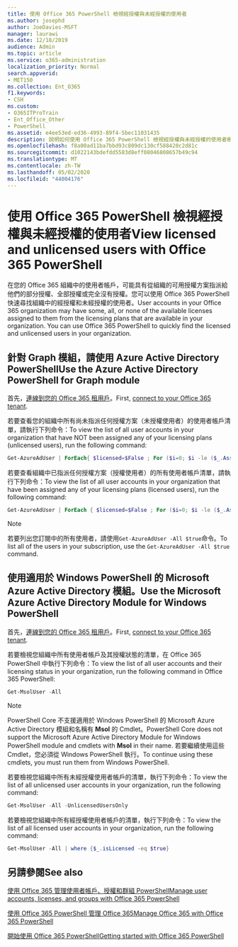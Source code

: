 ```yaml
---
title: 使用 Office 365 PowerShell 檢視經授權與未經授權的使用者
ms.author: josephd
author: JoeDavies-MSFT
manager: laurawi
ms.date: 12/18/2019
audience: Admin
ms.topic: article
ms.service: o365-administration
localization_priority: Normal
search.appverid:
- MET150
ms.collection: Ent_O365
f1.keywords:
- CSH
ms.custom:
- O365ITProTrain
- Ent_Office_Other
- PowerShell
ms.assetid: e4ee53ed-ed36-4993-89f4-5bec11031435
description: 說明如何使用 Office 365 PowerShell 檢視經授權與未經授權的使用者帳戶。
ms.openlocfilehash: f8a00ad11ba7bbd93c809dc130cf588420c2d81c
ms.sourcegitcommit: d1022143bdefdd5583d8eff08046808657b49c94
ms.translationtype: MT
ms.contentlocale: zh-TW
ms.lasthandoff: 05/02/2020
ms.locfileid: "44004176"
---
```

# <a name="view-licensed-and-unlicensed-users-with-office-365-powershell"></a><span data-ttu-id="2047a-103">使用 Office 365 PowerShell 檢視經授權與未經授權的使用者</span><span class="sxs-lookup"><span data-stu-id="2047a-103">View licensed and unlicensed users with Office 365 PowerShell</span></span>

<span data-ttu-id="2047a-p101">在您的 Office 365 組織中的使用者帳戶，可能具有從組織的可用授權方案指派給他們的部分授權、全部授權或完全沒有授權。您可以使用 Office 365 PowerShell 快速尋找組織中的經授權和未經授權的使用者。</span><span class="sxs-lookup"><span data-stu-id="2047a-p101">User accounts in your Office 365 organization may have some, all, or none of the available licenses assigned to them from the licensing plans that are available in your organization. You can use Office 365 PowerShell to quickly find the licensed and unlicensed users in your organization.</span></span>

## <a name="use-the-azure-active-directory-powershell-for-graph-module"></a><span data-ttu-id="2047a-106">針對 Graph 模組，請使用 Azure Active Directory PowerShell</span><span class="sxs-lookup"><span data-stu-id="2047a-106">Use the Azure Active Directory PowerShell for Graph module</span></span>

<span data-ttu-id="2047a-107">首先，[連線到您的 Office 365 租用戶](connect-to-office-365-powershell.md#connect-with-the-azure-active-directory-powershell-for-graph-module)。</span><span class="sxs-lookup"><span data-stu-id="2047a-107">First, [connect to your Office 365 tenant](connect-to-office-365-powershell.md#connect-with-the-azure-active-directory-powershell-for-graph-module).</span></span>
 
<span data-ttu-id="2047a-108">若要查看您的組織中所有尚未指派任何授權方案（未授權使用者）的使用者帳戶清單，請執行下列命令：</span><span class="sxs-lookup"><span data-stu-id="2047a-108">To view the list of all user accounts in your organization that have NOT been assigned any of your licensing plans (unlicensed users), run the following command:</span></span>
  
```powershell
Get-AzureAdUser | ForEach{ $licensed=$False ; For ($i=0; $i -le ($_.AssignedLicenses | Measure).Count ; $i++) { If( [string]::IsNullOrEmpty(  $_.AssignedLicenses[$i].SkuId ) -ne $True) { $licensed=$true } } ; If( $licensed -eq $false) { Write-Host $_.UserPrincipalName} }
```

<span data-ttu-id="2047a-109">若要查看組織中已指派任何授權方案（授權使用者）的所有使用者帳戶清單，請執行下列命令：</span><span class="sxs-lookup"><span data-stu-id="2047a-109">To view the list of all user accounts in your organization that have been assigned any of your licensing plans (licensed users), run the following command:</span></span>
  
```powershell
Get-AzureAdUser | ForEach { $licensed=$False ; For ($i=0; $i -le ($_.AssignedLicenses | Measure).Count ; $i++) { If( [string]::IsNullOrEmpty(  $_.AssignedLicenses[$i].SkuId ) -ne $True) { $licensed=$true } } ; If( $licensed -eq $true) { Write-Host $_.UserPrincipalName} }
```

>[!Note]
><span data-ttu-id="2047a-110">若要列出您訂閱中的所有使用者，請使用`Get-AzureAdUser -All $true`命令。</span><span class="sxs-lookup"><span data-stu-id="2047a-110">To list all of the users in your subscription, use the `Get-AzureAdUser -All $true` command.</span></span>
>

## <a name="use-the-microsoft-azure-active-directory-module-for-windows-powershell"></a><span data-ttu-id="2047a-111">使用適用於 Windows PowerShell 的 Microsoft Azure Active Directory 模組。</span><span class="sxs-lookup"><span data-stu-id="2047a-111">Use the Microsoft Azure Active Directory Module for Windows PowerShell</span></span>

<span data-ttu-id="2047a-112">首先，[連線到您的 Office 365 租用戶](connect-to-office-365-powershell.md#connect-with-the-microsoft-azure-active-directory-module-for-windows-powershell)。</span><span class="sxs-lookup"><span data-stu-id="2047a-112">First, [connect to your Office 365 tenant](connect-to-office-365-powershell.md#connect-with-the-microsoft-azure-active-directory-module-for-windows-powershell).</span></span>

<span data-ttu-id="2047a-113">若要檢視您組織中所有使用者帳戶及其授權狀態的清單，在 Office 365 PowerShell 中執行下列命令：</span><span class="sxs-lookup"><span data-stu-id="2047a-113">To view the list of all user accounts and their licensing status in your organization, run the following command in Office 365 PowerShell:</span></span>
  
```powershell
Get-MsolUser -All
```

>[!Note]
><span data-ttu-id="2047a-114">PowerShell Core 不支援適用於 Windows PowerShell 的 Microsoft Azure Active Directory 模組和名稱有 **Msol** 的 Cmdlet。</span><span class="sxs-lookup"><span data-stu-id="2047a-114">PowerShell Core does not support the Microsoft Azure Active Directory Module for Windows PowerShell module and cmdlets with **Msol** in their name.</span></span> <span data-ttu-id="2047a-115">若要繼續使用這些 Cmdlet，您必須從 Windows PowerShell 執行。</span><span class="sxs-lookup"><span data-stu-id="2047a-115">To continue using these cmdlets, you must run them from Windows PowerShell.</span></span>
>

<span data-ttu-id="2047a-116">若要檢視您組織中所有未經授權使用者帳戶的清單，執行下列命令：</span><span class="sxs-lookup"><span data-stu-id="2047a-116">To view the list of all unlicensed user accounts in your organization, run the following command:</span></span>
  
```powershell
Get-MsolUser -All -UnlicensedUsersOnly
```

<span data-ttu-id="2047a-117">若要檢視您組織中所有經授權使用者帳戶的清單，執行下列命令：</span><span class="sxs-lookup"><span data-stu-id="2047a-117">To view the list of all licensed user accounts in your organization, run the following command:</span></span>
  
```powershell
Get-MsolUser -All | where {$_.isLicensed -eq $true}
```

## <a name="see-also"></a><span data-ttu-id="2047a-118">另請參閱</span><span class="sxs-lookup"><span data-stu-id="2047a-118">See also</span></span>

[<span data-ttu-id="2047a-119">使用 Office 365 管理使用者帳戶、授權和群組 PowerShell</span><span class="sxs-lookup"><span data-stu-id="2047a-119">Manage user accounts, licenses, and groups with Office 365 PowerShell</span></span>](manage-user-accounts-and-licenses-with-office-365-powershell.md)
  
[<span data-ttu-id="2047a-120">使用 Office 365 PowerShell 管理 Office 365</span><span class="sxs-lookup"><span data-stu-id="2047a-120">Manage Office 365 with Office 365 PowerShell</span></span>](manage-office-365-with-office-365-powershell.md)
  
[<span data-ttu-id="2047a-121">開始使用 Office 365 PowerShell</span><span class="sxs-lookup"><span data-stu-id="2047a-121">Getting started with Office 365 PowerShell</span></span>](getting-started-with-office-365-powershell.md)
